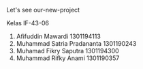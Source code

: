 Let's see our-new-project

Kelas IF-43-06

1. Afifuddin Mawardi					1301194113
2. Muhammad Satria Pradananta 			1301190243
3. Muhamad Fikry Saputra 				1301194300
4. Muhammad Rifky Anami 				1301190357
